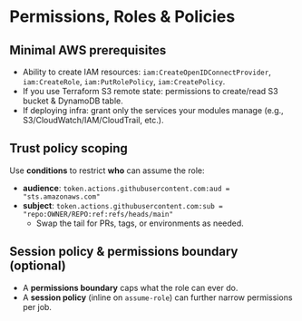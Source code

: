 # Permissions, Roles & Policies

## Minimal AWS prerequisites
- Ability to create IAM resources: `iam:CreateOpenIDConnectProvider`, `iam:CreateRole`, `iam:PutRolePolicy`, `iam:CreatePolicy`.
- If you use Terraform S3 remote state: permissions to create/read S3 bucket & DynamoDB table.
- If deploying infra: grant only the services your modules manage (e.g., S3/CloudWatch/IAM/CloudTrail, etc.).

## Trust policy scoping
Use **conditions** to restrict **who** can assume the role:
- **audience**: `token.actions.githubusercontent.com:aud = "sts.amazonaws.com"`
- **subject**: `token.actions.githubusercontent.com:sub = "repo:OWNER/REPO:ref:refs/heads/main"`
  - Swap the tail for PRs, tags, or environments as needed.

## Session policy & permissions boundary (optional)
- A **permissions boundary** caps what the role can ever do.
- A **session policy** (inline on `assume-role`) can further narrow permissions per job.
